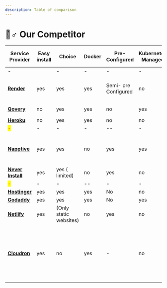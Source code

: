 ```yaml
---
description: Table of comparison
---
```


# 🏃♂ Our Competitor



<table><thead><tr><th width="132">Service Provider</th><th width="119">Easy install</th><th width="88">Choice</th><th>Docker</th><th width="141">Pre-Configured</th><th>Kubernetes Managed</th><th>Dashboarding</th><th>Environment Value</th><th width="159">App Limit( version free)</th><th>Verification</th></tr></thead><tbody><tr><td>-</td><td></td><td>-</td><td>-</td><td>-</td><td>-</td><td>-</td><td>-</td><td>-</td><td>-</td></tr><tr><td><a href="https://render.com/docs/free"><strong>Render</strong></a></td><td>yes</td><td>yes</td><td>yes</td><td>Semi- pre Configured</td><td>no</td><td>yes</td><td>yes</td><td>7<strong>50 Free instance hours</strong> to each user</td><td>Email</td></tr><tr><td><a href="https://www.qovery.com/solutions/kubernetes-for-developers"><strong>Qovery</strong></a></td><td>no</td><td>yes</td><td>yes</td><td>no</td><td>yes</td><td>yes</td><td>yes</td><td>Up to 100 deployments</td><td>Email + invitation</td></tr><tr><td><a href="https://www.heroku.com/"><strong>Heroku</strong></a></td><td>no</td><td>yes</td><td>yes</td><td>no</td><td>no</td><td>yes</td><td>yes</td><td>-</td><td>email</td></tr><tr><td><mark style="color:orange;"><strong>-</strong></mark></td><td>-</td><td>-</td><td>-</td><td>--</td><td>-</td><td>-</td><td>-</td><td>-</td><td>-</td></tr><tr><td><a href="https://napptive.com/"><strong>Napptive</strong></a></td><td>yes</td><td>yes</td><td>no</td><td>yes</td><td>yes</td><td>yes</td><td>yes</td><td>applications will be shutdown after 24 hours.</td><td>email</td></tr><tr><td><a href="https://neverinstall.com/"><strong>Never Install</strong></a></td><td>yes</td><td>yes ( limited)</td><td>no</td><td>yes</td><td>no</td><td>yes</td><td>no</td><td>upto 100 GB</td><td>email</td></tr><tr><td><mark style="color:orange;"><strong>-</strong></mark></td><td>-</td><td>-</td><td>--</td><td>-</td><td>-</td><td>-</td><td>-</td><td>-</td><td>-</td></tr><tr><td><a href="https://www.hostinger.in/"><strong>Hostinger</strong></a></td><td>yes</td><td>yes</td><td>yes</td><td>No</td><td>no</td><td>yes</td><td>yes</td><td>-</td><td>Email</td></tr><tr><td><a href="https://www.godaddy.com/en-in/offers/godaddy?isc=INGDYGON1&#x26;countryview=1&#x26;currencyType=INR&#x26;cdtl=c_17587465569.g_141169717394.k_aud-763472571302:kwd-28083878494.a_606499724765.d_c.ctv_g&#x26;bnb=b&#x26;gad=1&#x26;gclid=CjwKCAjwvfmoBhAwEiwAG2tqzJOfEcpPYdYKg8TLvCA4F2NcZY9yKBql23cXlsEYTuD723uN7am1ehoC5rIQAvD_BwE"><strong>Godaddy</strong></a></td><td>yes</td><td>yes</td><td>yes</td><td>No</td><td>yes</td><td>yes</td><td>no</td><td>-</td><td>Email</td></tr><tr><td><a href="https://www.netlify.com/"><strong>Netlify</strong></a></td><td>yes</td><td>(Only static websites)</td><td>no</td><td>yes</td><td>no</td><td>no</td><td>yes</td><td>500 sites</td><td>Email + Identity card</td></tr><tr><td><a href="https://www.cloudron.io/"><strong>Cloudron</strong></a></td><td>yes</td><td>no</td><td>yes</td><td>-</td><td>no</td><td>no</td><td>yes</td><td>All apps are run with a memory limit to ensure that no app can bring down the whole Cloudron.</td><td>Email</td></tr></tbody></table>

